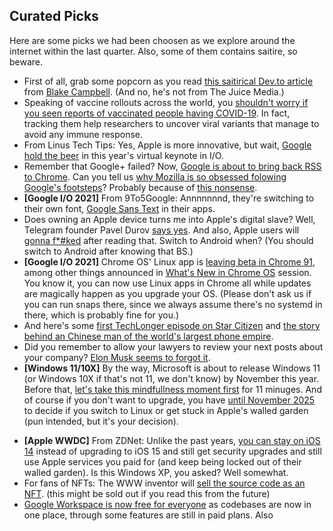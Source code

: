 ## Curated Picks

Here are some picks we had been choosen as we explore around the internet within the last quarter. Also, some of them contains saitire, so beware.

- First of all, grab some popcorn as you read [this saitirical Dev.to article](https://dev.to/blaketweeted/the-truth-about-open-source-developers-wds-2-2bb9) from [Blake Campbell](https://twitter.com/BlakeTweeted). (And no, he's not from The Juice Media.)
- Speaking of vaccine rollouts across the world, you [shouldn't worry if you seen reports of vaccinated people having COVID-19](https://www.technologyreview.com/2021/04/29/1024301/vaccines-covid-breakthrough-infections-immunity-cdc). In fact, tracking them help researchers to uncover viral variants that manage to avoid any immune response.
- From Linus Tech Tips: Yes, Apple is more innovative, but wait, [Google hold the beer](https://youtu.be/qCnM4osEIII) in this year's virtual keynote in I/O.
- Remember that Google+ failed? Now, [Google is about to bring back RSS to Chrome](https://blog.chromium.org/2021/05/an-experiment-in-helping-users-and-web.html). Can you tell us [why Mozilla is so obsessed folowing Google's footsteps](https://twitter.com/nixcraft/status/1395313399815311362?s=20)? Probably because of [this nonsense](https://bshq.rtapp.tk/nonsense-bs-105jdywp).
- **[Google I/O 2021]** From 9To5Google: Annnnnnnd, they're switching to their own font, [Google Sans Text](https://9to5google.com/2021/05/19/google-sans-text/) in their apps.
- Does owning an Apple device turns me into Apple's digital slave? Well, Telegram founder Pavel Durov [says yes](https://www.androidauthority.com/telegram-apple-digital-slave-1227646/). And also, Apple users will [gonna f*#ked](http://www.youtube.com/watch?v=cOmdkN6MOwU) after reading that. Switch to Android when? (You should switch to Android after knowing that BS.)
- **[Google I/O 2021]** Chrome OS' Linux app is [leaving beta in Chrome 91](https://www.theverge.com/2021/5/20/22445382/chromeos-linux-release-beta-version-91), among other things announced in [What's New in Chrome OS](https://youtu.be/a8kkzdOfAgU) session. You know it, you can now use Linux apps in Chrome all while updates are magically happen as you upgrade your OS. (Please don't ask us if you can run snaps there, since we always assume there's no systemd in there, which is probably fine for you.)
- And here's some [first TechLonger episode on Star Citizen](https://youtu.be/bYs_zn2pTZo) and [the story behind an Chinese man of the world's largest phone empire](https://youtu.be/VIggp85vgZA).
- Did you remember to allow your lawyers to review your next posts about your company? [Elon Musk seems to forgot it](https://www.theverge.com/2021/6/1/22463920/elon-musk-stock-price-tweets-sec).
- **[Windows 11/10X]** By the way, Microsoft is about to release Windows 11 (or Windows 10X if that's not 11, we don't know) by November this year. Before that, [let's take this mindfullness moment first](https://www.zdnet.com/article/microsoft-wants-you-to-calm-down-about-windows-11-in-a-twisted-wonderful-way/) for 11 minuges. And of course if you don't want to upgrade, you have [until November 2025](https://www.extremetech.com/computing/323676-microsoft-will-drop-support-for-windows-10-by-2025?utm_campaign=trueAnthem%3A+Trending+Content&utm_medium=trueAnthem&utm_source=facebook) to decide if you switch to Linux or get stuck in Apple's walled garden (pun intended, but it's your decision).
* **[Apple WWDC]** From ZDNet: Unlike the past years, [you can stay on iOS 14](https://www.zdnet.com/article/ios-14-could-become-apples-windows-xp/) instead of upgrading to iOS 15 and still get security upgrades and still use Apple services you paid for (and keep being locked out of their walled garden). Is this Windows XP, you asked? Well somewhat.
* For fans of NFTs: The WWW inventor will [sell the source code as an NFT](https://learningenglish.voanews.com/a/world-wide-web-inventor-to-sell-source-code-/5929893.html). (this might be sold out if you read this from the future)
* [Google Workspace is now free for everyone](https://www.thurrott.com/google/251868/google-makes-workspace-free-for-everyone) as codebases are now in one place, through some features are still in paid plans. Also
